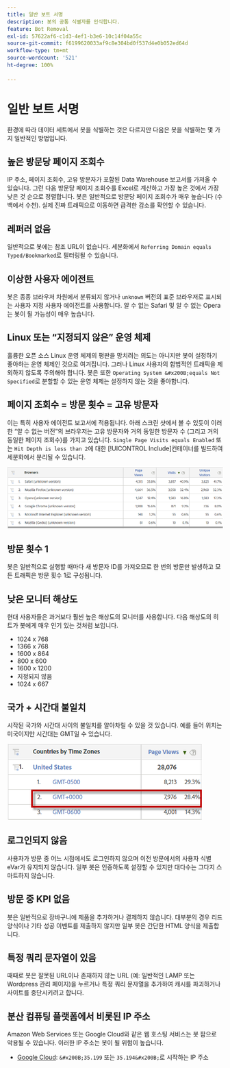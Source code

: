 ```yaml
---
title: 일반 보트 서명
description: 봇의 공통 식별자를 인식합니다.
feature: Bot Removal
exl-id: 57622af6-c1d3-4ef1-b3e6-10c14f04a55c
source-git-commit: f6199620033af9c8e304bd0f537d4e0b052ed64d
workflow-type: tm+mt
source-wordcount: '521'
ht-degree: 100%

---
```


# 일반 보트 서명

환경에 따라 데이터 세트에서 봇을 식별하는 것은 다르지만 다음은 봇을 식별하는 몇 가지 일반적인 방법입니다.

## 높은 방문당 페이지 조회수

IP 주소, 페이지 조회수, 고유 방문자가 포함된 Data Warehouse 보고서를 가져올 수 있습니다. 그런 다음 방문당 페이지 조회수를 Excel로 계산하고 가장 높은 것에서 가장 낮은 것 순으로 정렬합니다. 봇은 일반적으로 방문당 페이지 조회수가 매우 높습니다 (수백에서 수천). 실제 진짜 트래픽으로 이동하면 급격한 감소를 확인할 수 있습니다.

## 레퍼러 없음

일반적으로 봇에는 참조 URL이 없습니다. 세분화에서 `Referring Domain equals Typed/Bookmarked`로 필터링될 수 있습니다.

## 이상한 사용자 에이전트

봇은 종종 브라우저 차원에서 분류되지 않거나 `unknown` 버전의 표준 브라우저로 표시되는 사용자 지정 사용자 에이전트를 사용합니다. 알 수 없는 Safari 및 알 수 없는 Opera는 봇이 될 가능성이 매우 높습니다.

## Linux 또는 “지정되지 않은” 운영 체제

훌륭한 오픈 소스 Linux 운영 체제의 평판을 망치려는 의도는 아니지만 봇이 설정하기 좋아하는 운영 체제인 것으로 여겨집니다. 그러나 Linux 사용자의 합법적인 트래픽을 제외하지 않도록 주의해야 합니다. 봇은 또한 `Operating System &#x200B;equals Not Specified`로 분할할 수 있는 운영 체제는 설정하지 않는 것을 좋아합니다.

## 페이지 조회수 = 방문 횟수 = 고유 방문자

이는 특히 사용자 에이전트 보고서에 적용됩니다. 아래 스크린 샷에서 볼 수 있듯이 이러한 “알 수 없는 버전”의 브라우저는 고유 방문자와 거의 동일한 방문자 수 (그리고 거의 동일한 페이지 조회수)를 가지고 있습니다. `Single Page Visits equals Enabled` 또는 `Hit Depth is less than 2`에 대한 [!UICONTROL Include]컨테이너를 빌드하여 세분화에서 분리될 수 있습니다.

![](assets/bots-browsers-unknown.png)

## 방문 횟수 1

봇은 일반적으로 실행할 때마다 새 방문자 ID를 가져오므로 한 번의 방문만 발생하고 모든 트래픽은 방문 횟수 1로 구성됩니다.

## 낮은 모니터 해상도

현대 사용자들은 과거보다 훨씬 높은 해상도의 모니터를 사용합니다. 다음 해상도의 히트가 봇에게 매우 인기 있는 것처럼 보입니다.

* 1024 x 768&#x200B;&#x200B;
* 1366 x 768
* 1600 x 864
* 800 x 600
* 1600 x 1200
* 지정되지 않음
* 1024 x 667

## 국가 + 시간대 불일치

시작된 국가와 시간대 사이의 불일치를 알아차릴 수 있을 것 있습니다. 예를 들어 위치는 미국이지만 시간대는 GMT일 수 있습니다.

![](assets/bots-country-time-zone.png)

## 로그인되지 않음

사용자가 방문 중 어느 시점에서도 로그인하지 않으며 이전 방문에서의 사용자 식별 eVar가 유지되지 않습니다. 일부 봇은 인증하도록 설정할 수 있지만 대다수는 그다지 스마트하지 않습니다.

## 방문 중 KPI 없음

봇은 일반적으로 장바구니에 제품을 추가하거나 결제하지 않습니다. 대부분의 경우 리드 양식이나 기타 성공 이벤트를 제출하지 않지만 일부 봇은 간단한 HTML 양식을 제출합니다. &#x200B;

## 특정 쿼리 문자열이 있음

때때로 봇은 잘못된 URL이나 존재하지 않는 URL (예: 일반적인 LAMP 또는 Wordpress 관리 페이지)을 누르거나 특정 쿼리 문자열을 추가하여 캐시를 파괴하거나 사이트를 중단시키려고 합니다.

## 분산 컴퓨팅 플랫폼에서 비롯된 IP 주소

Amazon Web Services 또는 Google Cloud와 같은 웹 호스팅 서비스는 봇 팜으로 악용될 수 있습니다. 이러한 IP 주소는 봇이 될 위험이 높습니다.
&#x200B;
* [Google Cloud](https://cloud.google.com/compute/): `&#x200B;35.199` 또는 `35.194&#x200B;`로 시작하는 IP 주소
